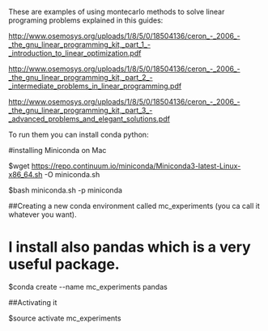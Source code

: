 These are examples of using montecarlo methods to solve linear programing problems explained in this guides:

 http://www.osemosys.org/uploads/1/8/5/0/18504136/ceron_-_2006_-_the_gnu_linear_programming_kit,_part_1_-_introduction_to_linear_optimization.pdf

 http://www.osemosys.org/uploads/1/8/5/0/18504136/ceron_-_2006_-_the_gnu_linear_programming_kit,_part_2_-_intermediate_problems_in_linear_programming.pdf

 http://www.osemosys.org/uploads/1/8/5/0/18504136/ceron_-_2006_-_the_gnu_linear_programming_kit,_part_3_-_advanced_problems_and_elegant_solutions.pdf


To run them you can install conda python:

#installing Miniconda on Mac

$wget https://repo.continuum.io/miniconda/Miniconda3-latest-Linux-x86_64.sh -O miniconda.sh

$bash miniconda.sh -p miniconda

##Creating a new conda environment called mc_experiments (you ca call it whatever you want).
# I install also pandas which is a very useful package.

$conda create --name mc_experiments pandas

##Activating it

$source activate mc_experiments
